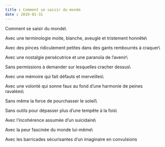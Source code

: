 ```yaml
---
title : Comment se saisir du monde
date : 2019-01-31
---
```


Comment se saisir du monde\

Avec une terminologie moite, blanche, aveugle et tristement honnête\

Avec des  pinces ridiculement petites dans des gants rembourrés à craquer\

Avec une nostalgie persécutrice et une paranoïa de l’avenir\

Sans permissions à demander sur lesquelles cracher dessus\

Avec une mémoire qui fait défauts et merveilles\

Avec une volonté qui sonne faux au fond d’une harmonie de peines ravalées\

Sans même la force de pourchasser le soleil\

Sans outils pour dépasser plus d’une tempête à la fois\

Avec l’incohérence assumée d’un suicidaire\

Avec la peur fascinée du monde lui-même\

Avec les barricades sécurisantes d’un imaginaire en convulsions